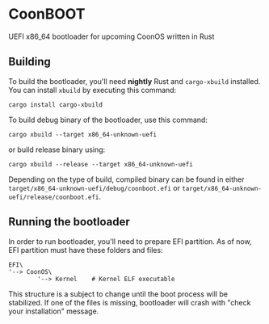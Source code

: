 # CoonBOOT

UEFI x86\_64 bootloader for upcoming CoonOS written in Rust

## Building

To build the bootloader, you'll need **nightly** Rust and `cargo-xbuild` installed. You can install `xbuild` by executing this command:

```
cargo install cargo-xbuild 
```

To build debug binary of the bootloader, use this command:

```
cargo xbuild --target x86_64-unknown-uefi
```

or build release binary using:

```
cargo xbuild --release --target x86_64-unknown-uefi
```

Depending on the type of build, compiled binary can be found in either `target/x86_64-unknown-uefi/debug/coonboot.efi` or `target/x86_64-unknown-uefi/release/coonboot.efi`.

## Running the bootloader

In order to run bootloader, you'll need to prepare EFI partition. As of now, EFI partition must have these folders and files:

```
EFI\
'--> CoonOS\
        '--> Kernel    # Kernel ELF executable
```

This structure is a subject to change until the boot process will be stabilized. If one of the files is missing, bootloader will crash with "check your installation" message.
